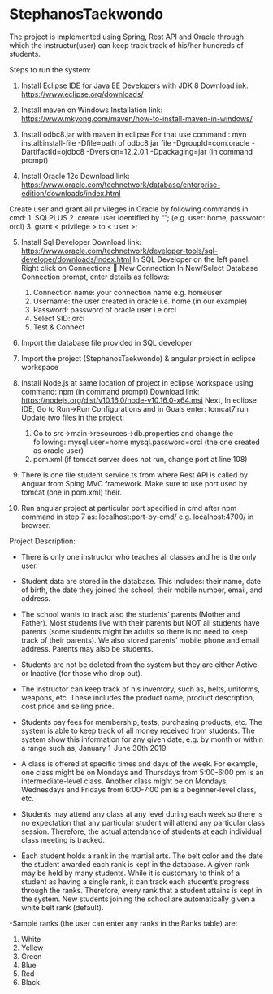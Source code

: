 # StephanosTaekwondo
The project is implemented using Spring, Rest API and Oracle through which the instructur(user) can keep track track of his/her hundreds of students.

Steps to run the system:

1.	Install Eclipse IDE for Java EE Developers with JDK 8
Download ink: https://www.eclipse.org/downloads/ 

2.	Install maven on Windows
Installation link: https://www.mkyong.com/maven/how-to-install-maven-in-windows/ 

3.	Install odbc8.jar with maven in eclipse
For that use command : mvn install:install-file -Dfile=path of odbc8 jar file -DgroupId=com.oracle -DartifactId=ojdbc8 -Dversion=12.2.0.1 -Dpackaging=jar (in command prompt)

4.	Install Oracle 12c
Download link: https://www.oracle.com/technetwork/database/enterprise-edition/downloads/index.html 
   
   Create user and grant all privileges in Oracle by following commands in cmd:
      1.	SQLPLUS
      2.	create user <username> identified by “<password>”; (e.g. user: home, password: orcl)
      3.	grant < privilege > to < user >; 
 
5.	Install Sql Developer
  Download link: https://www.oracle.com/technetwork/developer-tools/sql-developer/downloads/index.html 
  In SQL Developer on the left panel: Right click on Connections  New Connection
  In New/Select Database Connection prompt, enter details as follows:
    1.	Connection name: your connection name e.g. homeuser
    2.	Username: the user created in oracle i.e. home (in our example)
    3.	Password: password of oracle user i.e orcl
    4.	Select SID: orcl
    5.	Test & Connect

6.	Import the database file provided in SQL developer

7.	Import the project (StephanosTaekwondo) & angular project in eclipse workspace

8.	Install Node.js at same location of project in eclipse workspace using command: npm (in command prompt)
Download link: https://nodejs.org/dist/v10.16.0/node-v10.16.0-x64.msi 
  Next, 
  In eclipse IDE, Go to Run->Run Configurations and in Goals enter: tomcat7:run
  Update two files in the project:
    1.	Go to src->main->resources->db.properties and change the following:
        mysql.user=home
        mysql.password=orcl (the one created as oracle user)
    2. pom.xml (if tomcat server does not run, change port at line 108)

9.	There is one file student.service.ts from where Rest API is called by Anguar from Sping MVC framework. Make sure to use port used by tomcat (one in pom.xml) their. 

10. Run angular project at particular port specified in cmd after npm command in step 7 as: localhost:port-by-cmd/ e.g. localhost:4700/ in browser.


Project Description: 

- There is only one instructor who teaches all classes and he is the only user.
- Student data are stored in the database. This includes: their name, date of birth, the date they joined the school, their mobile number, email, and address.

- The school wants to track also the students’ parents (Mother and Father). Most students live with their parents but NOT all students have parents (some students might be adults so there is no need to keep track of their parents). We also stored parents’ mobile phone and email address. Parents may also be students.

- Students are not be deleted from the system but they are either Active or Inactive (for those who drop out).

- The instructor can keep track of his inventory, such as, belts, uniforms, weapons, etc. These includes the product name, product description, cost price and selling price.

- Students pay fees for membership, tests, purchasing products, etc. The system is able to keep track of all money received from students. The system show this information for any given date, e.g. by month or within a range such as, January 1-June 30th 2019.

- A class is offered at specific times and days of the week. For example, one class might be on Mondays and Thursdays from 5:00-6:00 pm is an intermediate-level class. Another class might be on Mondays, Wednesdays and Fridays from 6:00-7:00 pm is a beginner-level class, etc.

- Students may attend any class at any level during each week so there is no expectation that any particular student will attend any particular class session. Therefore, the actual attendance of students at each individual class meeting is tracked.

- Each student holds a rank in the martial arts. The belt color and the date the student awarded each rank is kept in the database. A given rank may be held by many students. While it is customary to think of a student as having a single rank, it can track each student’s progress through the ranks. Therefore, every rank that a student attains is kept in the system. New students joining the school are automatically given a white belt rank (default).

-Sample ranks (the user can enter any ranks in the Ranks table) are:
1. White
2. Yellow
3. Green
4. Blue
5. Red
6. Black
